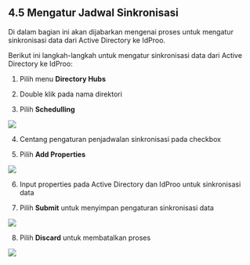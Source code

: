 ## **4.5 Mengatur Jadwal Sinkronisasi**

Di dalam bagian ini akan dijabarkan mengenai proses untuk mengatur sinkronisasi data dari Active Directory ke IdProo.

Berikut ini langkah-langkah untuk mengatur sinkronisasi data dari Active Directory ke IdProo:

1. Pilih menu **Directory Hubs**

2. Double klik pada nama direktori

3. Pilih **Schedulling**

![](media/6fb1f6c3c8602d7457dd721ec565055b.png)

4. Centang pengaturan penjadwalan sinkronisasi pada checkbox

5. Pilih **Add Properties**

![](media/cd050f16faca466b60b8ba12cf970e80.png)

6. Input properties pada Active Directory dan IdProo untuk sinkronisasi data

7. Pilih **Submit** untuk menyimpan pengaturan sinkronisasi data

![](media/ed3f2dc850b4c741d0fc0bef86edb2cf.png)

8. Pilih **Discard** untuk membatalkan proses

![](media/2e2a3bb46dfeefb929666f0112f3ca32.png)